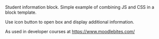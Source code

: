 Student information block.  Simple example of combining JS and CSS in a block template.

Use icon button to open box and display additional information.

As used in developer courses at https://www.moodlebites.com/
